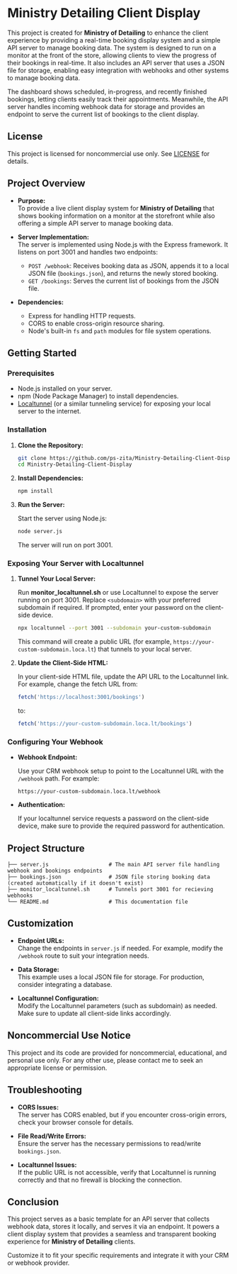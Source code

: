 # Ministry Detailing Client Display

This project is created for **Ministry of Detailing** to enhance the client experience by providing a real-time booking display system and a simple API server to manage booking data. The system is designed to run on a monitor at the front of the store, allowing clients to view the progress of their bookings in real-time. It also includes an API server that uses a JSON file for storage, enabling easy integration with webhooks and other systems to manage booking data.

The dashboard shows scheduled, in-progress, and recently finished bookings, letting clients easily track their appointments. Meanwhile, the API server handles incoming webhook data for storage and provides an endpoint to serve the current list of bookings to the client display.

## License

This project is licensed for noncommercial use only. See [LICENSE](LICENSE.md) for details.

## Project Overview

- **Purpose:**  
  To provide a live client display system for **Ministry of Detailing** that shows booking information on a monitor at the storefront while also offering a simple API server to manage booking data.

- **Server Implementation:**  
  The server is implemented using Node.js with the Express framework. It listens on port 3001 and handles two endpoints:
  - `POST /webhook`: Receives booking data as JSON, appends it to a local JSON file (`bookings.json`), and returns the newly stored booking.
  - `GET /bookings`: Serves the current list of bookings from the JSON file.

- **Dependencies:**
  - Express for handling HTTP requests.
  - CORS to enable cross-origin resource sharing.
  - Node's built-in `fs` and `path` modules for file system operations.

## Getting Started

### Prerequisites

- Node.js installed on your server.
- npm (Node Package Manager) to install dependencies.
- [Localtunnel](https://localtunnel.github.io/www/) (or a similar tunneling service) for exposing your local server to the internet.

### Installation

1. **Clone the Repository:**

   ```bash
   git clone https://github.com/ps-zita/Ministry-Detailing-Client-Display.git
   cd Ministry-Detailing-Client-Display
   ```

2. **Install Dependencies:**

   ```bash
   npm install
   ```

3. **Run the Server:**

   Start the server using Node.js:

   ```bash
   node server.js
   ```

   The server will run on port 3001.

### Exposing Your Server with Localtunnel

1. **Tunnel Your Local Server:**

   Run **monitor_localtunnel.sh** or use Localtunnel to expose the server running on port 3001. Replace `<subdomain>` with your preferred subdomain if required. If prompted, enter your password on the client-side device.

   ```bash
   npx localtunnel --port 3001 --subdomain your-custom-subdomain
   ```

   This command will create a public URL (for example, `https://your-custom-subdomain.loca.lt`) that tunnels to your local server.

3. **Update the Client-Side HTML:**

   In your client-side HTML file, update the API URL to the Localtunnel link. For example, change the fetch URL from:

   ```javascript
   fetch('https://localhost:3001/bookings')
   ```

   to:

   ```javascript
   fetch('https://your-custom-subdomain.loca.lt/bookings')
   ```

### Configuring Your Webhook

- **Webhook Endpoint:**

  Use your CRM webhook setup to point to the Localtunnel URL with the `/webhook` path. For example:

  ```
  https://your-custom-subdomain.loca.lt/webhook
  ```

- **Authentication:**

  If your localtunnel service requests a password on the client-side device, make sure to provide the required password for authentication.

## Project Structure

```
├── server.js                   # The main API server file handling webhook and bookings endpoints
├── bookings.json               # JSON file storing booking data (created automatically if it doesn't exist)
├── monitor_localtunnel.sh      # Tunnels port 3001 for recieving webhooks
└── README.md                   # This documentation file
```

## Customization

- **Endpoint URLs:**  
  Change the endpoints in `server.js` if needed. For example, modify the `/webhook` route to suit your integration needs.

- **Data Storage:**  
  This example uses a local JSON file for storage. For production, consider integrating a database.

- **Localtunnel Configuration:**  
  Modify the Localtunnel parameters (such as subdomain) as needed. Make sure to update all client-side links accordingly.

## Noncommercial Use Notice

This project and its code are provided for noncommercial, educational, and personal use only. For any other use, please contact me to seek an appropriate license or permission. 

## Troubleshooting

- **CORS Issues:**  
  The server has CORS enabled, but if you encounter cross-origin errors, check your browser console for details.

- **File Read/Write Errors:**  
  Ensure the server has the necessary permissions to read/write `bookings.json`.

- **Localtunnel Issues:**  
  If the public URL is not accessible, verify that Localtunnel is running correctly and that no firewall is blocking the connection.

## Conclusion

This project serves as a basic template for an API server that collects webhook data, stores it locally, and serves it via an endpoint. It powers a client display system that provides a seamless and transparent booking experience for **Ministry of Detailing** clients. 

Customize it to fit your specific requirements and integrate it with your CRM or webhook provider.
